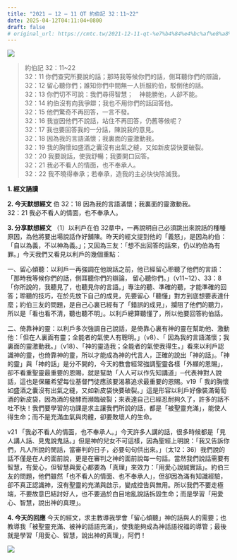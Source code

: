 ```yaml
---
title: "2021 – 12 – 11 QT 約伯記 32：11~22"
date: 2025-04-12T04:11:04+0800
draft: false
# original_url: https://cmtc.tw/2021-12-11-qt-%e7%b4%84%e4%bc%af%e8%a8%98-32%ef%bc%9a1122
---
```


![](/images/qt.jpg)
> 約伯記 32：11\~22  
> 32：11 你們查究所要說的話；那時我等候你們的話，側耳聽你們的辯論，  
> 32：12 留心聽你們；誰知你們中間無一人折服約伯，駁倒他的話。  
> 32：13 你們切不可說：我們尋得智慧；　神能勝他，人卻不能。  
> 32：14 約伯沒有向我爭辯；我也不用你們的話回答他。  
> 32：15 他們驚奇不再回答，一言不發。  
> 32：16 我豈因他們不說話，站住不再回答，仍舊等候呢？  
> 32：17 我也要回答我的一分話，陳說我的意見。  
> 32：18 因為我的言語滿懷；我裏面的靈激動我。  
> 32：19 我的胸懷如盛酒之囊沒有出氣之縫，又如新皮袋快要破裂。  
> 32：20 我要說話，使我舒暢；我要開口回答。  
> 32：21 我必不看人的情面，也不奉承人。  
> 32：22 我不曉得奉承；若奉承，造我的主必快快除滅我。

**1. 經文誦讀**

**2.  今天默想經文**
伯 32：18 因為我的言語滿懷；我裏面的靈激動我。  
32：21 我必不看人的情面，也不奉承人。

**3. 分享默想經文**
（1）以利戶在伯 32章中，一再說明自己必須跳出來說話的種種原因，為他將要出場說話作好舖陳。昨天的經文提到他的「義怒」，是因為約伯：「自以為義，不以神為義。」；又因為三友：「想不出回答的話來，仍以約伯為有罪。」今天我們又看見以利戶的幾個重點：

一、留心傾聽：以利戶一再強調在他說話之前，他已經留心聆聽了他們的言語：「那時我等候你們的話，側耳聽你們的辯論， 留心聽你們。」（v11\~12）、33：8「你所說的，我聽見了，也聽見你的言語。」專注的聽、準確的聽，才能準確的回答；聆聽的技巧，在於先放下自己的成見，先要留心「聽懂」對方到底想要表達什麼；約伯三友的問題，是自己心裏已經有了「錯誤的成見」，攔阻了他們的聽力，所以是「看也看不清，聽也聽不明」。以利戶總算聽懂了，所以他要回答約伯話。

二、倚靠神的靈：以利戶多次強調自己說話，是倚靠心裏有神的靈在幫助他、激動他：「但在人裏面有靈；全能者的氣使人有聰明。」（v8）、「 因為我的言語滿懷；我裏面的靈激動我。」（v18）、「神的靈造我；全能者的氣使我得生。」看來以利戶認識神的靈，也倚靠神的靈，所以才能成為神的代言人，正確的說出「神的話」。「神的靈」與「神的話」是分不開的，今天的教會經常強調聖靈各樣「外顯的恩賜」，卻不看重聖靈最重要的恩賜，就是幫助「人人可以作先知講道」─代表神對人說話，這也是保羅希望每位基督門徒應該要渴慕追求最重要的恩賜。v19「 我的胸懷如盛酒之囊沒有出氣之縫，又如新皮袋快要破裂。」這是形容以利戶好像裝滿葡萄酒的新皮袋，因為酒的發酵而瀕臨破裂；來表達自己已經忍耐夠久了，許多的話不吐不快！我們要學習的功課是求主讓我們所說的話，都是「被聖靈充滿」，能使人得生命；而不是充滿血氣與肉體，卻要敗壞人的生命。

v21 「我必不看人的情面，也不奉承人。」今天許多人講的話，很多時候都是「見人講人話、見鬼說鬼話。」但是神的兒女不可這樣，因為聖經上明說：「我又告訴你們，凡人所說的閒話，當審判的日子，必要句句供出來。」（太12：36）我們說的話不僅是在人的面前說，更是在審判之神的面前說每一句話。當然我們說話需要有智慧，有愛心，但智慧與愛心都要為「真理」來效力：「用愛心說誠實話」。約伯三友的問題，他們雖然「也不看人的情面、也不奉承人」，但卻因為滿有知識經驗，卻不真正認識神，沒有聖靈的充滿與啟示，變成控告與無用。所以我們不要走極端，不要故意巴結討好人，也不要過於白目地亂說話拆毀生命；而是學習「用愛心、智慧，說出神的真理」。

**4. 今天的回應**
今天的經文，求主教導我學會「留心傾聽」神的話與人的需要；也教導我「被聖靈充滿、被神的話語充滿」，使我能夠成為神話語祝福的導管；最後就是學習「用愛心、智慧，說出神的真理」，阿們！

![](/images/20211201.jpg)
